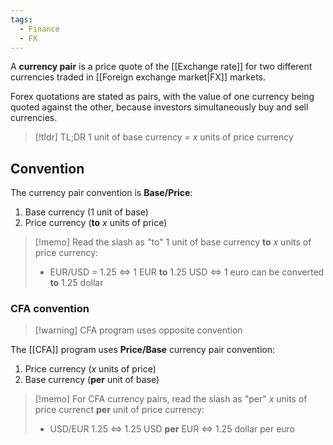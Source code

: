 ```yaml
---
tags:
  - Finance
  - FX
---
```

A **currency pair** is a price quote of the [[Exchange rate]] for two different currencies traded in [[Foreign exchange market|FX]] markets.

Forex quotations are stated as pairs, with the value of one currency being quoted against the other, because investors simultaneously buy and sell currencies. 

> [!tldr] TL;DR
> $1$ unit of base currency = $x$ units of price currency
## Convention

The currency pair convention is **Base/Price**:
1. Base currency (1 unit of base)
2. Price currency (**to** $x$ units of price)

> [!memo] Read the slash as "to" 
> $1$ unit of base currency **to** $x$ units of price currency: 
> - EUR/USD = 1.25 $\iff$ 1 EUR **to** 1.25 USD $\iff$ 1 euro can be converted **to** 1.25 dollar

### CFA **convention**

> [!warning] CFA program uses opposite convention

The [[CFA]] program uses **Price/Base** currency pair convention:
1. Price currency ($x$ units of price)
1. Base currency (**per** unit of base)

> [!memo] For CFA currency pairs, read the slash as "per" 
> $x$ units of price currenct **per** unit of price currency:
> - USD/EUR 1.25 $\iff$ 1.25 USD **per** EUR $\iff$ 1.25 dollar per euro
